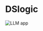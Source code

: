 # DSlogic

![LLM app](https://github.com/SwaroopMeher/DSlogic/assets/115743490/cde46f5e-6387-4ffa-9b4d-3d83297ff4a5)
